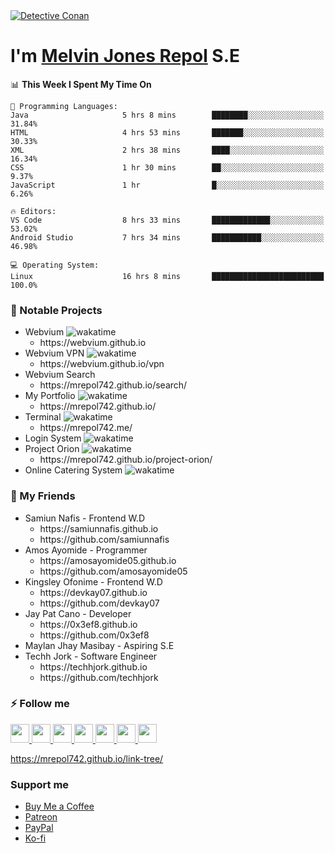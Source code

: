 
<a href="https://mrepol742.github.io">
  <img alt="Detective Conan" src="https://mrepol742-gif-randomizer.vercel.app/api/#2" /> 
  </a> 
<h1>I'm <a href="https://mrepol742.github.io/">Melvin Jones Repol</a> S.E</h1>


<!--START_SECTION:waka-->
📊 **This Week I Spent My Time On** 

```text
💬 Programming Languages: 
Java                     5 hrs 8 mins        ████████░░░░░░░░░░░░░░░░░   31.84% 
HTML                     4 hrs 53 mins       ███████░░░░░░░░░░░░░░░░░░   30.33% 
XML                      2 hrs 38 mins       ████░░░░░░░░░░░░░░░░░░░░░   16.34% 
CSS                      1 hr 30 mins        ██░░░░░░░░░░░░░░░░░░░░░░░   9.37% 
JavaScript               1 hr                █░░░░░░░░░░░░░░░░░░░░░░░░   6.26%

🔥 Editors: 
VS Code                  8 hrs 33 mins       █████████████░░░░░░░░░░░░   53.02% 
Android Studio           7 hrs 34 mins       ███████████░░░░░░░░░░░░░░   46.98%

💻 Operating System: 
Linux                    16 hrs 8 mins       █████████████████████████   100.0%

```


<!--END_SECTION:waka-->

### 🚧 Notable Projects
<ul>
<li>Webvium <img src="https://wakatime.com/badge/user/8ad4afa2-1a56-40d1-a949-4663473915b6/project/f7aa3bd8-bf4b-46f4-a0bb-57fa0cfb6287.svg"
                    alt="wakatime"></h5>
      <ul>
      <li>https://webvium.github.io</li>
    </ul>
  </li>
  <li>Webvium VPN <img loading="lazy"
                    src="https://wakatime.com/badge/user/8ad4afa2-1a56-40d1-a949-4663473915b6/project/6f406616-d468-4419-9d8f-67ed88f99e2e.svg"
                    alt="wakatime">
      <ul>
      <li>https://webvium.github.io/vpn</li>
    </ul>
  </li>
  <li>Webvium Search
      <ul>
      <li>https://mrepol742.github.io/search/</li>
    </ul>
  </li>
    <li>My Portfolio <img loading="lazy"
                    src="https://wakatime.com/badge/user/8ad4afa2-1a56-40d1-a949-4663473915b6/project/9458f437-f00b-4273-9cef-212b398ff055.svg"
                    alt="wakatime">
      <ul>
      <li>https://mrepol742.github.io/</li>
    </ul>
  </li>

   <li>Terminal <img src="https://wakatime.com/badge/user/8ad4afa2-1a56-40d1-a949-4663473915b6/project/a428bb67-a8c9-4373-9398-e7c1a16fbe2c.svg" alt="wakatime">
     <ul>
         <li>https://mrepol742.me/</li>
     </ul>
  </li>
  

   <li>Login System <img src="https://wakatime.com/badge/user/8ad4afa2-1a56-40d1-a949-4663473915b6/project/13ea9a71-2bc6-443e-b793-4d20a1930544.svg" alt="wakatime">
 
  </li>
    
   <li>Project Orion <img src="https://wakatime.com/badge/user/8ad4afa2-1a56-40d1-a949-4663473915b6/project/82d84c4e-d541-4f9d-b30e-861e7a21efdb.svg" alt="wakatime">
  <ul>
         <li>https://mrepol742.github.io/project-orion/</li>
     </ul>
  </li>
  <li>Online Catering System <img src="https://wakatime.com/badge/user/8ad4afa2-1a56-40d1-a949-4663473915b6/project/48e92574-de8a-4db1-bc5f-b1e9bd444e20.svg" alt="wakatime">
  <ul>
     </ul>
  </li>
  </ul>

### 👥 My Friends
<ul>
  <li>Samiun Nafis - Frontend W.D
      <ul>
      <li>https://samiunnafis.github.io</li>
      <li>https://github.com/samiunnafis</li>
    </ul>
  </li>
  <li>Amos Ayomide - Programmer
    <ul>
      <li>https://amosayomide05.github.io</li>
      <li>https://github.com/amosayomide05</li>
    </ul>
  </li>
  <li>Kingsley Ofonime - Frontend W.D
      <ul>
      <li>https://devkay07.github.io</li>
      <li>https://github.com/devkay07</li>
    </ul>
  </li>
    <li>Jay Pat Cano - Developer
      <ul>
      <li>https://0x3ef8.github.io</li>
      <li>https://github.com/0x3ef8</li>
    </ul>
  </li>
    <li>Maylan Jhay Masibay - Aspiring S.E
  </li>
    <li>Techh Jork - Software Engineer
      <ul>
      <li>https://techhjork.github.io</li>
      <li>https://github.com/techhjork</li>
    </ul>
  </li>
</ul>

### :zap: Follow me
<a href="https://mrepol742.github.io/">
  <img src="https://github.com/mrepol742/mrepol742/blob/master/images/web.svg" width="30">
</a>
<a href="https://facebook.com/melvinjonesrepol">
  <img src="https://github.com/mrepol742/mrepol742/blob/master/images/facebook.svg" width="30">
</a>
<a href="https://instagram.com/melvinjonesrepol">
  <img src="https://github.com/mrepol742/mrepol742/blob/master/images/instagram.svg" width="30">
</a>
<a href="https://pinterest.com/mrepol742">
  <img src="https://github.com/mrepol742/mrepol742/blob/master/images/pinterest.svg" width="30">
</a>
<a href="https://twitter.com/mrepol742`">
  <img src="https://github.com/mrepol742/mrepol742/blob/master/images/twitter.svg" width="30">
</a>
<a href="https://linkedin.com/in/mrepol742">
  <img src="https://github.com/mrepol742/mrepol742/blob/master/images/linkedin.svg" width="30">
</a>
<a href="https://www.youtube.com/channel/UCDYRUXJ8Qldrvb00q9t2KDA">
  <img src="https://github.com/mrepol742/mrepol742/blob/master/images/youtube.svg" width="30">
</a>

https://mrepol742.github.io/link-tree/

### Support me

 <ul>
            <li>
              <a  href="https://www.buymeacoffee.com/mrepol742">Buy Me a Coffee</a>
            </li>
            <li>
              <a href="https://www.patreon.com/melvinjonesrepol">Patreon</a>
            </li>
            <li >
              <a href="https://paypal.me/mrepol742">PayPal</a>
            </li>
            <li>
              <a href="https://ko-fi.com/mrepol742">Ko-fi</a>
            </li>
          </ul>

